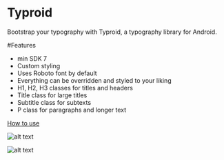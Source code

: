 <h1>Typroid</h1>
Bootstrap your typography with Typroid, a typography library for Android.

#Features
* min SDK 7
* Custom styling
* Uses Roboto font by default
* Everything can be overridden and styled to your liking
* H1, H2, H3 classes for titles and headers
* Title class for large titles
* Subtitle class for subtexts
* P class for paragraphs and longer text

[How to use](https://github.com/theDazzler/Typroid/wiki/How-to-Use)

![alt text](https://raw.github.com/theDazzler/Typroid/master/images/typroid_example1_framed.png "edit text backgrounds rounded")

![alt text](https://raw.github.com/theDazzler/Typroid/master/images/typroid_example2_framed.png "edit text backgrounds rounded")
